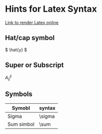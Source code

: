 # Hints for Latex Syntax

[Link to render Latex online](https://quicklatex.com/)

## Hat/cap symbol

$ \hat{y} $

## Super or Subscript

$A_{ij}^{ij}$

## Symbols

| Symobl | syntax |
| ------ | ------ |
| Sigma  | \sigma |
| Sum simbol | \sum |


